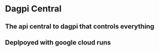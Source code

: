 # Dagpi Central

## The api central to dagpi that controls everything

## Deplpoyed with google cloud runs